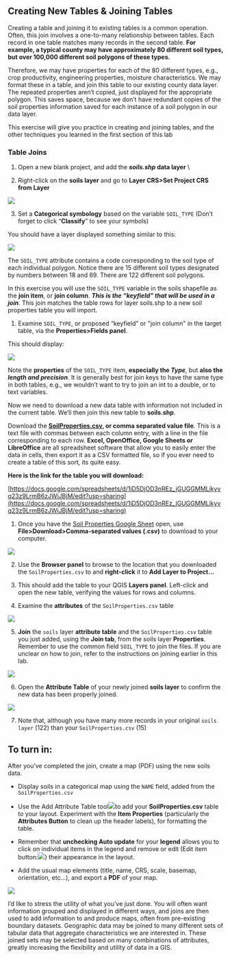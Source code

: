 
## Creating New Tables & Joining Tables

Creating a table and joining it to existing tables is a common operation.  Often, this join involves a one-to-many relationship between tables. Each record in one table matches many records in the second table. **For example, a typical county may have approximately 80 different soil types, but over 100,000 different soil polygons of these types.**

Therefore, we may have properties for each of the 80 different types, e.g., crop productivity, engineering properties, moisture characteristics.  We may format these in a table, and join this table to our existing county data layer. The repeated properties aren’t copied, just displayed for the appropriate polygon. This saves space, because we don’t have redundant copies of the soil properties information saved for each instance of a soil polygon in our data layer.

This exercise will give you practice in creating and joining tables, and the other techniques you learned in the first section of this lab

### Table Joins


1. Open a new blank project, and add the **_soils.shp_ data layer** \

2. Right-click on the **soils layer** and go to **Layer CRS>Set Project CRS from Layer**

![](images/Table_Operations_in_QGIS_pt3-9b3f50ab.png)

3. Set a **Categorical symbology** based on the variable `SOIL_TYPE` (Don’t forget to click “**Classify**” to see your symbols)

You should have a layer displayed something similar to this:

![](images/Table_Operations_in_QGIS_pt3-9918960f.png)

The `SOIL_TYPE` attribute contains a code corresponding to the soil type of each individual polygon.  Notice there are 15 different soil types designated by numbers between 18 and 69.  There are 122 different soil polygons.  

In this exercise you will use the `SOIL_TYPE` variable in the soils shapefile as the **join item**, or **join column**. **_This is the “keyfield” that will be used in a join_**.  This join matches the table rows for layer soils.shp to a new soil properties table you will import.

1. Examine `SOIL_TYPE`, or proposed “keyfield” or "join column" in the target table, via the **Properties>Fields panel**.

This should display:

![](images/Table_Operations_in_QGIS_pt3-dce4dff5.png)

Note the **properties** of the `SOIL_TYPE` item, **especially the _Type_**, but **also the _length and precision_**. It is generally best for join keys to have the same type in both tables, e.g., we wouldn’t want to try to join an int to a double, or to text variables.

Now we need to download a new data table with information not included in the current table. We’ll then join this new table to **soils.shp**.

Download the  **[SoilProperties.csv](https://docs.google.com/spreadsheets/d/1iD5DjOD3nREz_jGUGGMMLikyvq23z9LrmB6zJWiJBjM/edit?usp=sharing), or comma separated value file**.  This is a text file with commas between each column entry, with a line in the file corresponding to each row.  **Excel, OpenOffice, Google Sheets or LibreOffice** are all spreadsheet software that allow you to easily enter the data in cells, then export it as a CSV formatted file, so if you ever need to create a table of this sort, its quite easy.

**Here is the link for the table you will download:**

[https://docs.google.com/spreadsheets/d/1iD5DjOD3nREz_jGUGGMMLikyvq23z9LrmB6zJWiJBjM/edit?usp=sharing](https://docs.google.com/spreadsheets/d/1iD5DjOD3nREz_jGUGGMMLikyvq23z9LrmB6zJWiJBjM/edit?usp=sharing)



1. Once you have the [Soil Properties Google Sheet](https://docs.google.com/spreadsheets/d/1iD5DjOD3nREz_jGUGGMMLikyvq23z9LrmB6zJWiJBjM/edit?usp=sharing) open, use **File>Download>Comma-separated values (.csv)** to download to your computer.

![](images/Table_Operations_in_QGIS_pt3-df358de7.png)


2. Use the **Browser panel** to browse to the location that you downloaded the `SoilProperties.csv` to and **right-click** it to **Add Layer to Project...**  

3. This should add the table to your QGIS **Layers panel**.  Left-click and open the new table, verifying the values for rows and columns.

4. Examine the **attributes** of the `SoilProperties.csv` table

![](images/Table_Operations_in_QGIS_pt3-4873dc0c.png)

5. **Join** the `soils` layer **attribute table** and the `SoilProperties.csv` table you just added, using the **Join tab**, from the  soils layer **Properties**. Remember to use the common field `SOIL_TYPE` to join the files. If you are unclear on how to join, refer to the instructions on joining earlier in this lab.

![](images/Table_Operations_in_QGIS_pt3-9785faef.png)

6. Open the **Attribute Table** of your newly joined **soils layer**  to confirm the new data  has been properly joined.

![](images/Table_Operations_in_QGIS_pt3-29f9b5ad.png)

7. Note that, although you have many more records in your original `soils layer` (122) than your `SoilProperties.csv` (15)


## To turn in:

After you’ve completed the join, create a map (PDF) using the new soils data.  

* Display soils in a categorical map using the `NAME` field, added from the `SoilProperties.csv`  
* Use the Add Attribute Table tool![](images/Table_Operations_in_QGIS_pt3-b59904a2.png)to add your **SoilProperties.csv** table to your layout. Experiment with the **Item Properties** (particularly the **Attributes Button** to clean up the header labels), for formatting the table.
* Remember that **unchecking Auto update** for your **legend** allows you to click on individual items in the legend and remove or edit (Edit item button:![](images/Table_Operations_in_QGIS_pt3-afc821e7.png)) their appearance in the layout.

* Add the usual map elements (title, name, CRS, scale, basemap, orientation, etc…), and export a **PDF** of your map.

![](images/Table_Operations_in_QGIS_pt3-078c73d6.png)


I’d like to stress the utility of what you’ve just done.  You will often want information grouped and displayed in different ways, and joins are then used to add information to and produce maps, often from pre-existing boundary datasets.  Geographic data may be joined to many different sets of tabular data that aggregate characteristics we are interested in. These joined sets may be selected based on many combinations of attributes, greatly increasing the flexibility and utility of data in a GIS.
